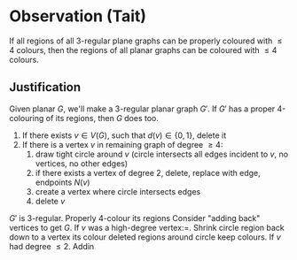 
# Observation (Tait)
If all regions of all 3-regular plane graphs can be properly coloured with $\leq 4$ colours,
then the regions of all planar graphs can be coloured with $\leq 4$ colours.

## Justification
Given planar $G$, we'll make a 3-regular planar graph $G'$.
If $G'$ has a proper 4-colouring of its regions, then $G$ does too.

1. If there exists $v\in{V(G)}$, such that $d(v)\in\{0, 1\}$, delete it
2. If there is a vertex $v$ in remaining graph of degree $\geq 4$:
    1. draw tight circle around $v$ (circle intersects all edges incident to $v$, no vertices, no other edges)
    2. if there exists a vertex of degree 2, delete, replace with edge, endpoints $N(v)$
    3. create a vertex where circle intersects edges
    4. delete $v$

$G'$ is $3$-regular.
Properly 4-colour its regions
Consider "adding back" vertices to get $G$.
If $v$ was a high-degree vertex:=.
Shrink circle region back down to a vertex its colour deleted regions around circle keep colours.
If $v$ had degree $\leq 2$. Addin